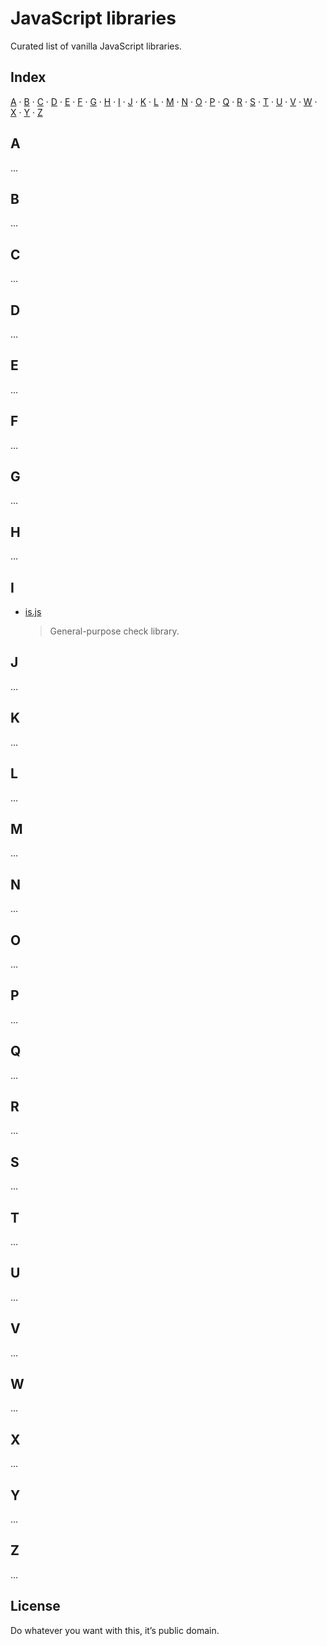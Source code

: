 # JavaScript libraries

Curated list of vanilla JavaScript libraries.

## Index

[A](#a) · [B](#b) · [C](#c) · [D](#d) · [E](#e) · [F](#f) · [G](#g) · [H](#h) ·
[I](#i) · [J](#j) · [K](#k) · [L](#l) · [M](#m) · [N](#n) · [O](#o) · [P](#p) ·
[Q](#q) · [R](#r) · [S](#s) · [T](#t) · [U](#u) · [V](#v) · [W](#w) · [X](#x) ·
[Y](#y) · [Z](#z)

## A

…

## B

…

## C

…

## D

…

## E

…

## F

…

## G

…

## H

…

## I

- [is.js](https://github.com/arasatasaygin/is.js)

  > General-purpose check library.

## J

…

## K

…

## L

…

## M

…

## N

…

## O

…

## P

…

## Q

…

## R

…

## S

…

## T

…

## U

…

## V

…

## W

…

## X

…

## Y

…

## Z

…

## License

Do whatever you want with this, it’s public domain.
